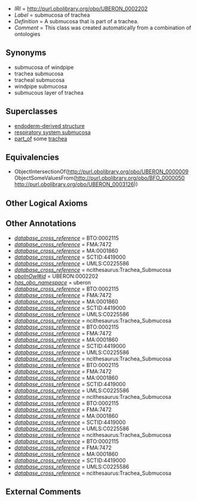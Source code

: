  * *IRI* = http://purl.obolibrary.org/obo/UBERON_0002202
 * *Label* = submucosa of trachea
 * *Definition* = A submucosa that is part of a trachea.
 * *Comment* = This class was created automatically from a combination of ontologies

## Synonyms

 * submucosa of windpipe
 * trachea submucosa
 * tracheal submucosa
 * windpipe submucosa
 * submucous layer of trachea

## Superclasses

 * [endoderm-derived structure](../../UBERON/19/UBERON_0004119.md)
 * [respiratory system submucosa](../../UBERON/77/UBERON_0004777.md)
 * [part_of](../../BFO/50/BFO_0000050.md) some [trachea](../../UBERON/26/UBERON_0003126.md)

## Equivalencies

 * ObjectIntersectionOf(<http://purl.obolibrary.org/obo/UBERON_0000009> ObjectSomeValuesFrom(<http://purl.obolibrary.org/obo/BFO_0000050> <http://purl.obolibrary.org/obo/UBERON_0003126>))

## Other Logical Axioms


## Other Annotations

 * *[database_cross_reference](../../ef/oboInOwl#hasDbXref.md)* = BTO:0002115
 * *[database_cross_reference](../../ef/oboInOwl#hasDbXref.md)* = FMA:7472
 * *[database_cross_reference](../../ef/oboInOwl#hasDbXref.md)* = MA:0001860
 * *[database_cross_reference](../../ef/oboInOwl#hasDbXref.md)* = SCTID:4419000
 * *[database_cross_reference](../../ef/oboInOwl#hasDbXref.md)* = UMLS:C0225586
 * *[database_cross_reference](../../ef/oboInOwl#hasDbXref.md)* = ncithesaurus:Trachea_Submucosa
 * *[oboInOwl#id](../../id/oboInOwl#id.md)* = UBERON:0002202
 * *[has_obo_namespace](../../ce/oboInOwl#hasOBONamespace.md)* = uberon
 * *[database_cross_reference](../../ef/oboInOwl#hasDbXref.md)* = BTO:0002115
 * *[database_cross_reference](../../ef/oboInOwl#hasDbXref.md)* = FMA:7472
 * *[database_cross_reference](../../ef/oboInOwl#hasDbXref.md)* = MA:0001860
 * *[database_cross_reference](../../ef/oboInOwl#hasDbXref.md)* = SCTID:4419000
 * *[database_cross_reference](../../ef/oboInOwl#hasDbXref.md)* = UMLS:C0225586
 * *[database_cross_reference](../../ef/oboInOwl#hasDbXref.md)* = ncithesaurus:Trachea_Submucosa
 * *[database_cross_reference](../../ef/oboInOwl#hasDbXref.md)* = BTO:0002115
 * *[database_cross_reference](../../ef/oboInOwl#hasDbXref.md)* = FMA:7472
 * *[database_cross_reference](../../ef/oboInOwl#hasDbXref.md)* = MA:0001860
 * *[database_cross_reference](../../ef/oboInOwl#hasDbXref.md)* = SCTID:4419000
 * *[database_cross_reference](../../ef/oboInOwl#hasDbXref.md)* = UMLS:C0225586
 * *[database_cross_reference](../../ef/oboInOwl#hasDbXref.md)* = ncithesaurus:Trachea_Submucosa
 * *[database_cross_reference](../../ef/oboInOwl#hasDbXref.md)* = BTO:0002115
 * *[database_cross_reference](../../ef/oboInOwl#hasDbXref.md)* = FMA:7472
 * *[database_cross_reference](../../ef/oboInOwl#hasDbXref.md)* = MA:0001860
 * *[database_cross_reference](../../ef/oboInOwl#hasDbXref.md)* = SCTID:4419000
 * *[database_cross_reference](../../ef/oboInOwl#hasDbXref.md)* = UMLS:C0225586
 * *[database_cross_reference](../../ef/oboInOwl#hasDbXref.md)* = ncithesaurus:Trachea_Submucosa
 * *[database_cross_reference](../../ef/oboInOwl#hasDbXref.md)* = BTO:0002115
 * *[database_cross_reference](../../ef/oboInOwl#hasDbXref.md)* = FMA:7472
 * *[database_cross_reference](../../ef/oboInOwl#hasDbXref.md)* = MA:0001860
 * *[database_cross_reference](../../ef/oboInOwl#hasDbXref.md)* = SCTID:4419000
 * *[database_cross_reference](../../ef/oboInOwl#hasDbXref.md)* = UMLS:C0225586
 * *[database_cross_reference](../../ef/oboInOwl#hasDbXref.md)* = ncithesaurus:Trachea_Submucosa
 * *[database_cross_reference](../../ef/oboInOwl#hasDbXref.md)* = BTO:0002115
 * *[database_cross_reference](../../ef/oboInOwl#hasDbXref.md)* = FMA:7472
 * *[database_cross_reference](../../ef/oboInOwl#hasDbXref.md)* = MA:0001860
 * *[database_cross_reference](../../ef/oboInOwl#hasDbXref.md)* = SCTID:4419000
 * *[database_cross_reference](../../ef/oboInOwl#hasDbXref.md)* = UMLS:C0225586
 * *[database_cross_reference](../../ef/oboInOwl#hasDbXref.md)* = ncithesaurus:Trachea_Submucosa

## External Comments

